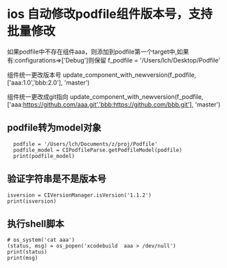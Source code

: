 # ios 自动修改podfile组件版本号，支持批量修改
如果podfile中不存在组件aaa，则添加到podfile第一个target中,如果有:configurations=>['Debug']则保留
f_podfile = '/Users/lch/Desktop/Podfile'

组件统一更改版本号
update_component_with_newversion(f_podfile, ['aaa:1.0','bbb:2.0'], 'master')

组件统一更改成git指向
update_component_with_newversion(f_podfile, ['aaa:https://github.com/aaa.git','bbb:https://github.com/bbb.git'], 'master')

## podfile转为model对象
      podfile = '/Users/lch/Documents/z/proj/Podfile'
      podfile_model = CIPodfileParse.getPodfileModel(podfile)
      print(podfile_model)

## 验证字符串是不是版本号
    isversion = CIVersionManager.isVersion('1.1.2')
    print(isversion)

## 执行shell脚本
    # os_system('cat aaa')
    (status, msg) = os_popen('xcodebuild  aaa > /dev/null')
    print(status)
    print(msg)